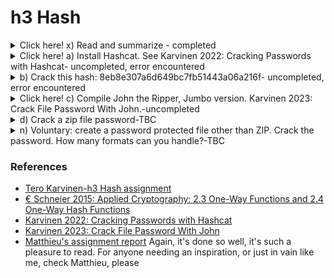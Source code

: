 # h3 Hash

<details><summary>Click here! x) Read and summarize - completed</summary>
<p>
(This subtask x does not require tests with a computer. Some bullets per article is enough for your summary, feel free to write more if you like)
€ Schneier 2015: Applied Cryptography: 2.3 One-Way Functions and 2.4 One-Way Hash Functions.
 
2.3 One-Way Functions
* OWF is the central conception of public-key cryptography
* OWF is not a protocol itself but serves as a fundamental building block of most of protocols discussed in the book.
* OWF is easy to build, but remarkably much complicated to reverse
* Example: to break a plate into thousand pieces is easy, but to put these thousands pieces back into the plate is comparatively super hard. 
* The great thing about OWF - we can NOT use OWF for public-key encryption as is because people cannot decrypt it (still the plate but containing a message, break it into thousands pieces, then ask a friend to put the pieces into a plate and READ the msg - NOPE).
* A trapdoor OWF - a special type of OWF with a secret trapdoor (secret information, instruction)
* Example: it's easy to dismantle a watch into pieces, and it's super hard to put these pieces back together into a watch, but it would be doable with an instruction. 

2.4 One-Way Hash Functions
* OWHF has many names - compression function, contraction function, msg digest, fingerprint, cryptographic checksum, msg integrity check (MIC), manipulation detection code. 
* OWHF is central to modern cryptography
* HF has been used in Computer Science for a long time.
* HF is a mathematical function where you convert a variable-length input string (pre-image) into fixed-length output string (hash value). 
* HF is many-to-one, we cannot use them to determine 2 strings are equal, but can use them to get a reasonable assumption of accuracy. 
* OWFH works in one way so pre-image -> hash value, NOT hash value -> pre-image, OWFH is collision-free 
* Example: HF with public key is used usually in financial transactions, asking someone to provide the correct hash value to release an amount of money from account 
* MAC (message authentication code) or DAC (data authentication code) = OWHF + secret key with hash value  = f(preimage, key) 
* with MAC/DAC - only someone with the KEY can verify the hash value
     
My thought: The chapter is a great introduction to cryptography. The language used is very down-to-earth, and fun to read. 
</p> 
 </details>  
<details><summary>Click here! a) Install Hashcat. See Karvinen 2022: Cracking Passwords with Hashcat- uncompleted, error encountered</summary>
    <p>
I got stuck with this task, and got to Matthieu's report for inspiration (cannot recommend his enough) but even Matthieu's couldn't help me get through this task this time.

I successfully installed hashcat, created a new director "hashed" as instructed in Tero's guide.
     
At the next step, I got the "Rockyou" dictionary downloaded and used command wc -l (word count, and here number of lines) in the file rockyou. 
     
I also got to identify the type of the hash using `hashid -m 6b1628b016dff46e6fa35684be6acc96` and thing only went smooth till now. 
 
When I tried to crack the hash, this was what I got 

<img width="536" alt="hash-error_message_debian" src="https://user-images.githubusercontent.com/99587532/218857569-4edaf084-6e7e-488e-936a-96cacf8a8ebc.png">
 
So far I couldn't find a solution for that yet, from what I read out which may seem relevant to my case was 
    [ Hashcat isn't finding my Gpu and only works backwards but not well. #2197](https://github.com/hashcat/hashcat/issues/2197)
     
On another post, someone encountered the seem-to-be the same issue and got it solved by running it on Windows host instead of Debian - I am not very tempted to try out that option though. 
    </p> 
 </details> 
<details><summary>b) Crack this hash: 8eb8e307a6d649bc7fb51443a06a216f- uncompleted, error encountered</summary>
<p>
Following Tero's guide from the previous task, I tried to identify the hash type using hashid before cracking it and getting into the same error I got previously. 
     
<img width="496" alt="hash_b_01" src="https://user-images.githubusercontent.com/99587532/218868969-2b64a31f-8204-425b-9cf0-78191c46a598.png">
 
<img width="495" alt="hash_b_02" src="https://user-images.githubusercontent.com/99587532/218869749-f2c762bd-cebb-4e1a-8254-67990459dc9a.png">
</p> 
</details> 
 
<details><summary>Click here! c) Compile John the Ripper, Jumbo version. Karvinen 2023: Crack File Password With John.-uncompleted</summary>
    <p>
  I took me so long with the previous task and it was supposed to be easier than "John" so I hadn't even thouht of trying it. Well, turned out "John" went much smoother. 
     
 I got the John the Ripper, Jumbo version downloaded and compiled.Then got Tero' sample zip file for testing. 
 
 As expected I couldn't enter the correct password to open the tero.zip so followed the steps as in Tero's guide to crack the password to that tero.zip file. 

 The first step is to extract the hash into a new file, and then run the dictionary attack against the hash in that new file. And here it is - the "butterfly" I couldn't find in the previous task. 
   <img width="523" alt="hash_john_08" src="https://user-images.githubusercontent.com/99587532/218862013-579da679-611c-4b07-8092-d514ea284b76.png">
 
  I went further to explore this a little as Tero suggested. When I tried the `HOME/john/run/office2john.py` and got an error. So using Tero' solution (creating a symlink) I could bypass the error. 
   
   I haven't tried to create any encrypted files and crack them. So the task is incompleted, though. Would definitely try if I would have more time. And yeah, if there would be one thing I wish I had tried before when being stuck on a task for too long, maybe it's just better to switch to another task and get back to it later/ or just move forward. That would definitely have saved me so much time and nerve which I spent on the 2nd task. 
    </p> 
 </details> 
<details><summary>d) Crack a zip file password-TBC</summary>
    <p>
    </p> 
 </details> 
<details><summary>n) Voluntary: create a password protected file other than ZIP. Crack the password. How many formats can you handle?-TBC</summary>
    <p>
    </p> 
 </details>
 
 ### References 
 * [Tero Karvinen-h3 Hash assignment](https://terokarvinen.com/2023/information-security-2023/?f=moodle)
 * [€ Schneier 2015: Applied Cryptography: 2.3 One-Way Functions and 2.4 One-Way Hash Functions](https://www.oreilly.com/library/view/applied-cryptography-protocols/9781119096726/10_chap02.html#chap02-sec003)
 * [Karvinen 2022: Cracking Passwords with Hashcat](https://terokarvinen.com/2022/cracking-passwords-with-hashcat/)
 * [Karvinen 2023: Crack File Password With John](https://terokarvinen.com/2023/crack-file-password-with-john/)
 * [Matthieu's assignment report](https://github.com/MatthieuBruh/h4_Hash) Again, it's done so well, it's such a pleasure to read. For anyone needing an inspiration, or just in vain like me, check Matthieu, please
